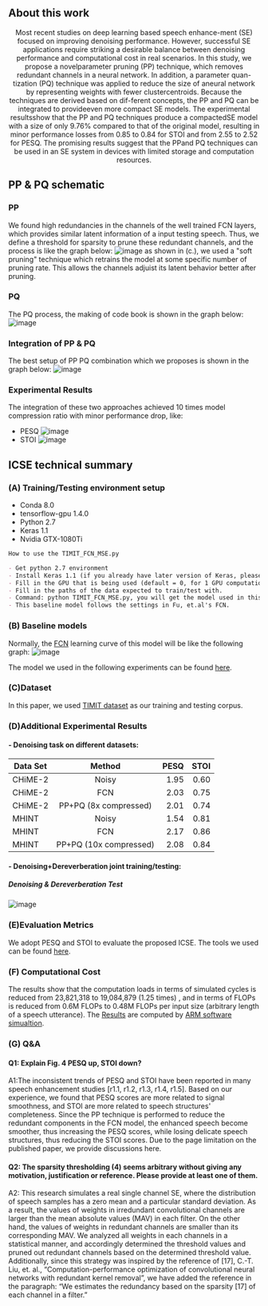 ## About this work

<p align="center">
Most recent studies on deep learning based speech enhance-ment (SE) focused on improving denoising performance. However, successful SE applications require striking a desirable balance between denoising performance and computational cost in real scenarios. In this study, we propose a novelparameter pruning (PP) technique, which removes redundant channels in a neural network. In addition, a parameter quan-tization (PQ) technique was applied to reduce the size of aneural network by representing weights with fewer  clustercentroids. Because the techniques are derived based on dif-ferent concepts, the PP and PQ can be integrated to provideeven  more compact SE models. The experimental resultsshow that the PP and PQ techniques produce a compactedSE model with a size of only  9.76% compared to that of the original model, resulting in minor performance losses from 0.85 to 0.84 for STOI and from 2.55 to 2.52 for PESQ. The promising results suggest that the PPand PQ techniques can be used in an SE system in devices with limited storage and computation resources.

## PP & PQ schematic

### PP
We found high redundancies in the channels of the well trained FCN layers, which provides similar latent information of a input testing speech. Thus, we define a threshold for sparsity to prune these redundant channels, and the process is like the graph below: 
![image](https://github.com/WilliamYu1993/ICSE/blob/master/images/pruning_overall.png)
as shown in (c.), we used a "soft pruning" technique which retrains the model at some specific number of pruning rate. This allows the channels adjuist its latent behavior better after pruning. 

### PQ

The PQ process, the making of code book is shown in the graph below:
![image](https://github.com/WilliamYu1993/ICSE/blob/master/images/Kmeans.png)


### Integration of PP & PQ
The best setup of PP PQ combination which we proposes is shown in the graph below: 
![image](https://github.com/WilliamYu1993/ICSE/blob/master/images/process.png)


### Experimental Results
The integration of these two approaches achieved 10 times model compression ratio with minor performance drop, like:
- PESQ
![image](https://github.com/WilliamYu1993/ICSE/blob/master/images/PESQ_PP%26PQ%26FQ.png)
- STOI
![image](https://github.com/WilliamYu1993/ICSE/blob/master/images/STOI_PP%26PQ%26FQ.png)

## ICSE technical summary

### (A) Training/Testing environment setup

- Conda 8.0
- tensorflow-gpu 1.4.0
- Python 2.7
- Keras 1.1
- Nvidia GTX-1080Ti

```markdown
How to use the TIMIT_FCN_MSE.py

- Get python 2.7 environment
- Install Keras 1.1 (if you already have later version of Keras, please reinstall this version). 
- Fill in the GPU that is being used (default = 0, for 1 GPU computation resource, -1 for no CPU computation resource).
- Fill in the paths of the data expected to train/test with.
- Command: python TIMIT_FCN_MSE.py, you will get the model used in this work.
- This baseline model follows the settings in Fu, et.al's FCN.
```
### (B) Baseline models

Normally, the [FCN](https://github.com/JasonSWFu/End-to-end-waveform-utterance-enhancement/) learning curve of this model will be like the following graph:
![image](https://github.com/WilliamYu1993/ICSE/blob/master/images/Learning_curve_FCNN_TIMIT_MSE.png)

The model we used in the following experiments can be found [here](https://github.com/WilliamYu1993/ICSE/tree/master/Models).

### (C)Dataset 
In this paper, we used [TIMIT dataset](https://drive.google.com/drive/folders/1ojewtLskFCr5Q264EPByPUt11uYKC8mL?usp=sharing) as our training and testing corpus.

### (D)Additional Experimental Results

#### - Denoising task on different datasets:
| Data Set           | Method                | PESQ       | STOI      |
| ------------------ |:---------------------:| ----------:|----------:|
| CHiME-2            | Noisy                 | 1.95       |    0.60   |
| CHiME-2            | FCN                   | 2.03       |    0.75   |
| CHiME-2            | PP+PQ (8x compressed) | 2.01       |    0.74   |
| MHINT              | Noisy                 | 1.54       |    0.81   |
| MHINT              | FCN                   | 2.17       |    0.86   |
| MHINT              | PP+PQ (10x compressed)| 2.08       |    0.84   |

#### - Denoising+Dereverberation joint training/testing:
##### Denoising & Dereverberation Test
![image](https://github.com/WilliamYu1993/ICSE/blob/master/images/Denoise%26Dereverb.PNG)

### (E)Evaluation Metrics
We adopt PESQ and STOI to evaluate the proposed ICSE. The tools we used can be found [here](https://github.com/WilliamYu1993/ICSE/tree/master/Evaluation). 

### (F) Computational Cost
The results show that the computation loads in terms of simulated cycles is reduced from 23,821,318 to 19,084,879 (1.25 times)
, and in terms of FLOPs is reduced from 0.6M FLOPs to 0.48M FLOPs per input size (arbitrary length of a speech utterance). The [Results](https://github.com/WilliamYu1993/ICSE/tree/master/model_cycles_simulation) are computed by [ARM software simualtion](https://github.com/ARM-software/SCALE-Sim).

### (G) Q&A
#### Q1: Explain Fig. 4 PESQ up, STOI down?
A1:The inconsistent trends of PESQ and STOI have been reported in many speech enhancement studies [r1.1, r1.2, r1.3, r1.4, r1.5]. Based on our experience, we found that PESQ scores are more related to signal smoothness, and STOI are more related to speech structures' completeness. Since the PP technique is performed to reduce the redundant components in the FCN model, the enhanced speech become smoother, thus increasing the PESQ scores, while losing delicate speech structures, thus reducing the STOI scores. Due to the page limitation on the published paper, we provide discussions here.

#### Q2: The sparsity thresholding (4) seems arbitrary without giving any motivation, justification or reference. Please provide at least one of them.
A2: This research simulates a real single channel SE, where the distribution of speech samples has a zero mean and a particular standard deviation. As a result, the values of weights in irredundant convolutional channels are larger than the mean absolute values (MAV) in each filter. On the other hand, the values of weights in redundant channels are smaller than its corresponding MAV. We analyzed all weights in each channels in a statistical manner, and accordingly determined the threshold values and pruned out redundant channels based on the determined threshold value.
Additionally, since this strategy was inspired by the reference of [17], C.-T. Liu, et. al., “Computation-performance optimization of convolutional neural networks with redundant kernel removal”, we have added the reference in the paragraph:
“We estimates the redundancy based on the sparsity [17] of each channel in a filter.”

